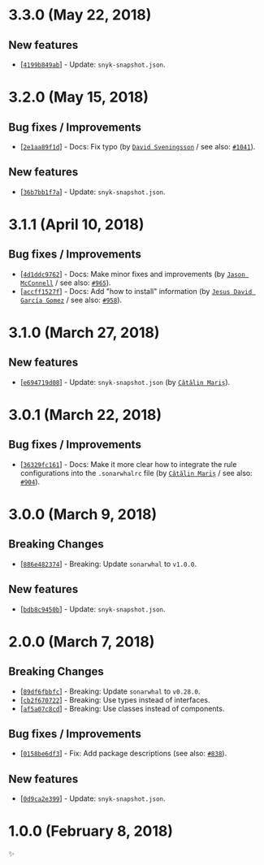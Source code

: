# 3.3.0 (May 22, 2018)

## New features

* [[`4199b849ab`](https://github.com/sonarwhal/sonarwhal/commit/4199b849ab05c8e5ecf1cf03498ce3e6693e1145)] - Update: `snyk-snapshot.json`.


# 3.2.0 (May 15, 2018)

## Bug fixes / Improvements

* [[`2e1aa89f1d`](https://github.com/sonarwhal/sonarwhal/commit/2e1aa89f1d7e5b8b098c26983addf82648701393)] - Docs: Fix typo (by [`David Sveningsson`](https://github.com/ext) / see also: [`#1041`](https://github.com/sonarwhal/sonarwhal/issues/1041)).

## New features

* [[`36b7bb1f7a`](https://github.com/sonarwhal/sonarwhal/commit/36b7bb1f7a3956182bc11e9425a9bce69fd91d03)] - Update: `snyk-snapshot.json`.


# 3.1.1 (April 10, 2018)

## Bug fixes / Improvements

* [[`4d1ddc9762`](https://github.com/sonarwhal/sonarwhal/commit/4d1ddc9762a45102039dfc8948e3d9e27e8364df)] - Docs: Make minor fixes and improvements (by [`Jason McConnell`](https://github.com/Maggers) / see also: [`#965`](https://github.com/sonarwhal/sonarwhal/issues/965)).
* [[`accff1527f`](https://github.com/sonarwhal/sonarwhal/commit/accff1527f07e4cb932cb79bf90ceadacbef0620)] - Docs: Add "how to install" information (by [`Jesus David García Gomez`](https://github.com/sarvaje) / see also: [`#958`](https://github.com/sonarwhal/sonarwhal/issues/958)).


# 3.1.0 (March 27, 2018)

## New features

* [[`e694719d08`](https://github.com/sonarwhal/sonarwhal/commit/e694719d082c742f4827eaa28f2d03f3af2a78b2)] - Update: `snyk-snapshot.json` (by [`Cătălin Mariș`](https://github.com/alrra)).


# 3.0.1 (March 22, 2018)

## Bug fixes / Improvements

* [[`36329fc161`](https://github.com/sonarwhal/sonarwhal/commit/36329fc161d90e8cf1b593d6fcde7262f3ceabae)] - Docs: Make it more clear how to integrate the rule configurations into the `.sonarwhalrc` file (by [`Cătălin Mariș`](https://github.com/alrra) / see also: [`#904`](https://github.com/sonarwhal/sonarwhal/issues/904)).


# 3.0.0 (March 9, 2018)

## Breaking Changes

* [[`886e482374`](https://github.com/sonarwhal/sonarwhal/commit/886e482374239974b06c1dad932a7d3324e9de9a)] - Breaking: Update `sonarwhal` to `v1.0.0`.

## New features

* [[`bdb8c9450b`](https://github.com/sonarwhal/sonarwhal/commit/bdb8c9450b26dd6b2bfe9c23f92b23e1f33105ac)] - Update: `snyk-snapshot.json`.


# 2.0.0 (March 7, 2018)

## Breaking Changes

* [[`89df6fbbfc`](https://github.com/sonarwhal/sonarwhal/commit/89df6fbbfcb6be936a12c77fe932a7ccc0e35d73)] - Breaking: Update `sonarwhal` to `v0.28.0`.
* [[`cb2f670722`](https://github.com/sonarwhal/sonarwhal/commit/cb2f67072276cfe624cf60bf2381eb6cb1ef5a16)] - Breaking: Use types instead of interfaces.
* [[`af5a07c8cd`](https://github.com/sonarwhal/sonarwhal/commit/af5a07c8cd825d5b41bf65444d78a83e743875b9)] - Breaking: Use classes instead of components.

## Bug fixes / Improvements

* [[`0158be6df3`](https://github.com/sonarwhal/sonarwhal/commit/0158be6df36e9aa1268f4b5f9cafaf3b4e45ffef)] - Fix: Add package descriptions (see also: [`#838`](https://github.com/sonarwhal/sonarwhal/issues/838)).

## New features

* [[`0d9ca2e399`](https://github.com/sonarwhal/sonarwhal/commit/0d9ca2e3992e6c394cf0cb2d675ddf96d2045562)] - Update: `snyk-snapshot.json`.


# 1.0.0 (February 8, 2018)

✨
